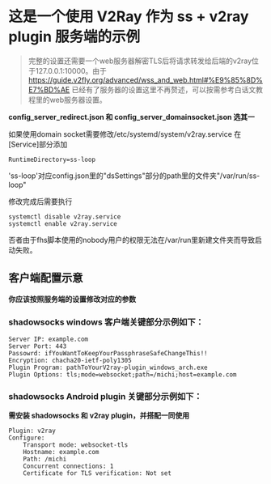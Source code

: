 # 这是一个使用 V2Ray 作为 ss + v2ray plugin 服务端的示例
> 完整的设置还需要一个web服务器解密TLS后将请求转发给后端的v2ray位于127.0.0.1:10000。由于 https://guide.v2fly.org/advanced/wss_and_web.html#%E9%85%8D%E7%BD%AE 已经有了服务器的设置这里不再赘述，可以按需参考白话文教程里的web服务器设置。

**config_server_redirect.json 和 config_server_domainsocket.json 选其一**

如果使用domain socket需要修改/etc/systemd/system/v2ray.service
在[Service]部分添加
```
RuntimeDirectory=ss-loop 
```
'ss-loop'对应config.json里的"dsSettings"部分的path里的文件夹"/var/run/ss-loop"

修改完成后需要执行
```
systemctl disable v2ray.service
systemctl enable v2ray.service
```
否者由于fhs脚本使用的nobody用户的权限无法在/var/run里新建文件夹而导致启动失败。

## 客户端配置示意
**你应该按照服务端的设置修改对应的参数**
### shadowsocks windows 客户端关键部分示例如下：
```
Server IP: example.com
Server Port: 443
Passowrd: ifYouWantToKeepYourPassphraseSafeChangeThis!!
Encryption: chacha20-ietf-poly1305
Plugin Program: pathToYourV2ray-plugin_windows_arch.exe
Plugin Options: tls;mode=websocket;path=/michi;host=example.com
```
### shadowsocks Android plugin 关键部分示例如下：

**需安装 shadowsocks 和 v2ray plugin，并搭配一同使用**
```
Plugin: v2ray
Configure:
    Transport mode: websocket-tls
    Hostname: example.com
    Path: /michi
    Concurrent connections: 1
    Certificate for TLS verification: Not set
```